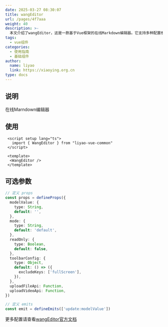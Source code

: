 ```yaml
---
date: 2025-03-27 08:30:07
title: wangEditor
url: /pages/4f7aaa
weight: 40
description: >-
  本文介绍了wangEditor，这是一款基于Vue框架的在线Markdown编辑器。它支持多种配置参数如编辑模式、只读状态和工具栏定制，并且允许自定义文件和视频上传接口。通过事件机制实现内容的双向绑定，方便开发者集成和使用。整体设计简洁且功能实用，适合需要在线编辑Markdown内容的项目。
tags:
  - vue组件
categories:
  - 使用指南
  - 基础组件
author:
  name: liyao
  link: https://xiaoying.org.cn
type: docs
---
```


## 说明

在线Marndown编辑器

##  使用

```vue
 <script setup lang="ts">
   import { WangEditor } from "liyao-vue-common"
 </script>
 
 <template>
  <WangEditor />
 </template>
```

## 可选参数

```typescript
// 定义 props
const props = defineProps({
  modelValue: {
    type: String,
    default: '',
  },
  mode: {
    type: String,
    default: 'default',
  },
  readOnly: {
    type: Boolean,
    default: false,
  },
  toolbarConfig: {
    type: Object,
    default: () => ({
      excludeKeys: ['fullScreen'],
    }),
  },
  uploadFileApi: Function,
  uploadVideoApi: Function,
})

// 定义 emits
const emit = defineEmits(['update:modelValue'])

```

更多配置请查看[wangEditor官方文档](https://www.wangeditor.com/v5/toolbar-config.html)
